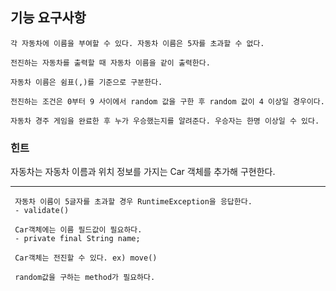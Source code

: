 ## 기능 요구사항

```
각 자동차에 이름을 부여할 수 있다. 자동차 이름은 5자를 초과할 수 없다.

전진하는 자동차를 출력할 때 자동차 이름을 같이 출력한다.

자동차 이름은 쉼표(,)를 기준으로 구분한다.

전진하는 조건은 0부터 9 사이에서 random 값을 구한 후 random 값이 4 이상일 경우이다.

자동차 경주 게임을 완료한 후 누가 우승했는지를 알려준다. 우승자는 한명 이상일 수 있다.

```

### 힌트

자동차는 자동차 이름과 위치 정보를 가지는 Car 객체를 추가해 구현한다.

---

```
 자동차 이름이 5글자를 초과할 경우 RuntimeException을 응답한다. 
 - validate()

 Car객체에는 이름 필드값이 필요하다.
 - private final String name;
 
 Car객체는 전진할 수 있다. ex) move()
 
 random값을 구하는 method가 필요하다.

```
